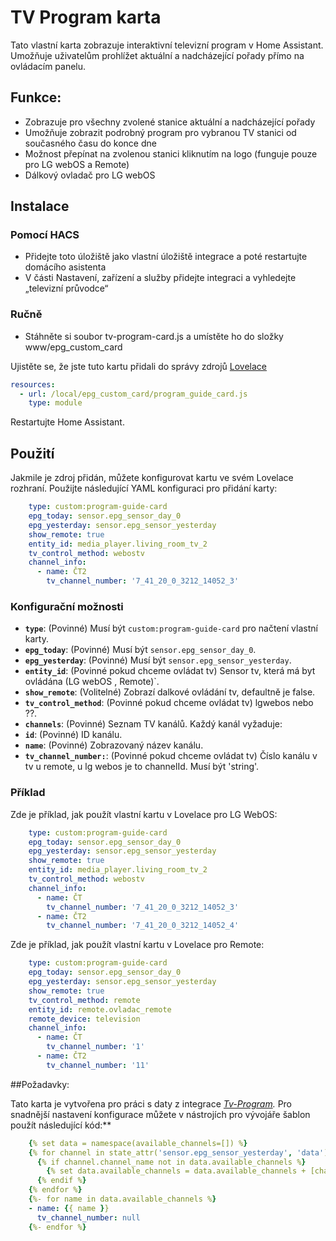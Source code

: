# TV Program karta


Tato vlastní karta zobrazuje interaktivní televizní program v Home Assistant. Umožňuje uživatelům prohlížet aktuální a nadcházející pořady přímo na ovládacím panelu.

## Funkce:
- Zobrazuje pro všechny zvolené stanice aktuální a nadcházející pořady
- Umožňuje zobrazit podrobný program pro vybranou TV stanici od současného času do konce dne
- Možnost přepínat na zvolenou stanici kliknutím na logo (funguje pouze pro LG webOS a Remote)
- Dálkový ovladač pro LG webOS


## Instalace

### Pomocí HACS

- Přidejte toto úložiště jako vlastní úložiště integrace a poté restartujte domácího asistenta
- V části Nastavení, zařízení a služby přidejte integraci a vyhledejte „televizní průvodce“
 

### Ručně

- Stáhněte si soubor tv-program-card.js a umístěte ho do složky www/epg_custom_card

Ujistěte se, že jste tuto kartu přidali do správy zdrojů [Lovelace ](https://my.home-assistant.io/redirect/lovelace_resources/)
```yaml
resources:
  - url: /local/epg_custom_card/program_guide_card.js
    type: module
 ```
Restartujte Home Assistant. 

## Použití

Jakmile je zdroj přidán, můžete konfigurovat kartu ve svém Lovelace rozhraní. Použijte následující YAML konfiguraci pro přidání karty:

```yaml
    type: custom:program-guide-card
    epg_today: sensor.epg_sensor_day_0
    epg_yesterday: sensor.epg_sensor_yesterday
    show_remote: true
    entity_id: media_player.living_room_tv_2
    tv_control_method: webostv
    channel_info:
      - name: ČT2
        tv_channel_number: '7_41_20_0_3212_14052_3'
```

### Konfigurační možnosti

- **`type`**: (Povinné) Musí být `custom:program-guide-card` pro načtení vlastní karty.
- **`epg_today`**: (Povinné) Musí být `sensor.epg_sensor_day_0`.
- **`epg_yesterday`**: (Povinné) Musí být `sensor.epg_sensor_yesterday`.
- **`entity_id`**: (Povinné pokud chceme ovládat tv) Sensor tv, která má byt ovládána (LG webOS ,  Remote)`.
- **`show_remote`**: (Volitelné) Zobrazí dalkové ovládání tv, defaultně je false.
- **`tv_control_method`**: (Povinné pokud chceme ovládat tv) lgwebos nebo ??.
- **`channels`**: (Povinné) Seznam TV kanálů. Každý kanál vyžaduje:
- **`id`**: (Povinné) ID kanálu.
- **`name`**: (Povinné) Zobrazovaný název kanálu.
- **`tv_channel_number:`**: (Povinné pokud chceme ovládat tv) Číslo kanálu v tv u remote, u lg webos je to channelId. Musí být 'string'.

### Příklad

Zde je příklad, jak použít vlastní kartu v Lovelace pro LG WebOS:

```yaml
    type: custom:program-guide-card
    epg_today: sensor.epg_sensor_day_0
    epg_yesterday: sensor.epg_sensor_yesterday
    show_remote: true
    entity_id: media_player.living_room_tv_2
    tv_control_method: webostv
    channel_info:
      - name: ČT
        tv_channel_number: '7_41_20_0_3212_14052_3'
      - name: ČT2
        tv_channel_number: '7_41_20_0_3212_14052_4'  
```
 
 Zde je příklad, jak použít vlastní kartu v Lovelace pro Remote:

```yaml
    type: custom:program-guide-card
    epg_today: sensor.epg_sensor_day_0
    epg_yesterday: sensor.epg_sensor_yesterday
    show_remote: true
    tv_control_method: remote
    entity_id: remote.ovladac_remote
    remote_device: television
    channel_info:
      - name: ČT
        tv_channel_number: '1'
      - name: ČT2
        tv_channel_number: '11'  
```
 
##Požadavky:

Tato karta je vytvořena pro práci s daty z integrace *[Tv-Program](https://github.com/jerod33/Tv-Program).* 
Pro snadnější nastavení konfigurace můžete v nástrojích pro vývojáře šablon použít následující kód:**

```yaml
    {% set data = namespace(available_channels=[]) %}
    {% for channel in state_attr('sensor.epg_sensor_yesterday', 'data') %}
      {% if channel.channel_name not in data.available_channels %}
        {% set data.available_channels = data.available_channels + [channel.channel_name] %}
      {% endif %}
    {% endfor %}
    {%- for name in data.available_channels %}
    - name: {{ name }}
      tv_channel_number: null
    {%- endfor %}
```